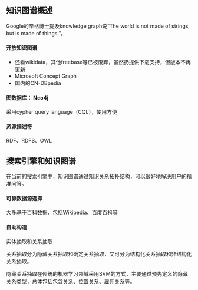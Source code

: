 ## 知识图谱概述

Google的辛格博士提及knowledge graph说“The world is not made of strings, but is made of things.”。


#### 开放知识图谱

- 还看wikidata，其他freebase等已被废弃，虽然扔提供下载支持，但版本不再更新
- Microsoft Concept Graph
- 国内的CN-DBpedia


#### 图数据库： Neo4j
采用cypher query language（CQL），使用方便

#### 资源描述符
RDF、RDFS、OWL

## 搜索引擎和知识图谱
在当前的搜索引擎中，知识图谱通过知识关系拓扑结构，可以很好地解决用户的精准问答。

#### 可靠数据源选择
大多基于百科数据，包括Wikipedia、百度百科等

#### 自助构造
实体抽取和关系抽取

关系抽取分为隐藏关系抽取和确定关系抽取，又可分为结构化关系抽取和非结构化关系抽取。

隐藏关系抽取在传统的机器学习领域采用SVM的方式，主要通过预先定义的隐藏关系类型，总体包括包含关系、位置关系、雇佣关系等。

###